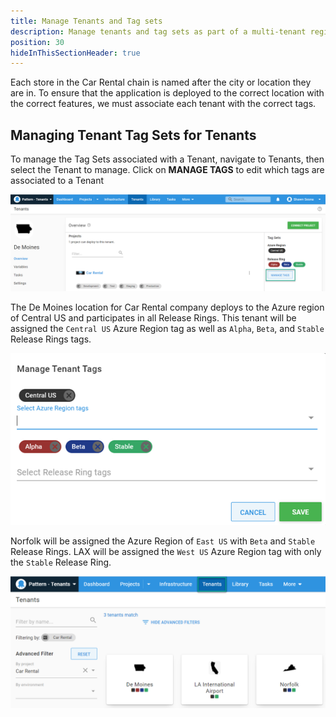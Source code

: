 ```yaml
---
title: Manage Tenants and Tag sets
description: Manage tenants and tag sets as part of a multi-tenant region setup in Octopus Deploy.
position: 30
hideInThisSectionHeader: true
---
```

Each store in the Car Rental chain is named after the city or location they are in.  To ensure that the application is deployed to the correct location with the correct features, we must associate each tenant with the correct tags.

## Managing Tenant Tag Sets for Tenants
To manage the Tag Sets associated with a Tenant, navigate to Tenants, then select the Tenant to manage.  Click on **MANAGE TAGS** to edit which tags are associated to a Tenant

![](images/tenant-manage-tags.png)

The De Moines location for Car Rental company deploys to the Azure region of Central US and participates in all Release Rings.  This tenant will be assigned the `Central US` Azure Region tag as well as `Alpha`, `Beta`, and `Stable` Release Rings tags.

![](images/demoines-tags.png)

Norfolk will be assigned the Azure Region of `East US` with `Beta` and `Stable` Release Rings.  LAX will be assigned the `West US` Azure Region tag with only the `Stable` Release Ring.

![](images/car-rental-tenants.png)